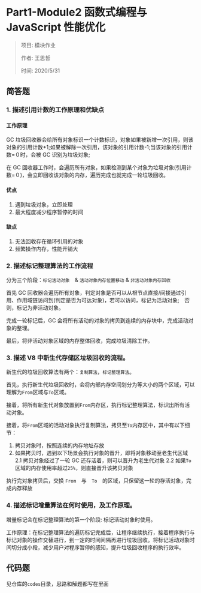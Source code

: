 # Part1-Module2 函数式编程与 JavaScript 性能优化

> 项目: 模块作业
>
> 作者: 王思哲
>
> 时间: 2020/5/31

## 简答题

### 1. 描述引用计数的工作原理和优缺点

#### 工作原理

GC 垃圾回收器会给所有对象标识一个计数标识，对象如果被新增一次引用，则该对象的引用计数+1;如果被解除一次引用，该对象的引用计数-1;当该对象的引用计数=０时，会被 GC 识别为垃圾对象;

在 GC 回收器工作时，会遍历所有对象，如果检测到某个对象为垃圾对象(引用计数=０)，会立即回收该对象的内存，遍历完成也就完成一轮垃圾回收。

#### 优点

1. 遇到垃圾对象，立即处理
2. 最大程度减少程序暂停的时间

#### 缺点

1. 无法回收存在循环引用的对象
2. 频繁操作内存，性能开销大

### 2. 描述标记整理算法的工作流程

分为三个阶段：`标记活动对象`　& `活动对象内存位置移动` & `非活动对象内存回收`

首先 GC 回收器会遍历所有对象，判定对象是否可以从根节点直接/间接通过引用、作用域链访问到(判定是否为可达对象)，若可以访问，标记为活动对象;　否则，标记为非活动对象。

完成一轮标记后，GC 会将所有活动的对象的拷贝到连续的内存块中，完成活动对象的整理。

最后，将非活动对象区域的内存整体回收，完成垃圾清除工作。

### 3. 描述 V8 中新生代存储区垃圾回收的流程。

新生代的垃圾回收算法有两个：`复制算法`，`标记整理算法`。

首先，执行新生代垃圾回收时，会将内部内存空间划分为等大小的两个区域，可以理解为`From`区域与`To`区域。

接着，将所有新生代对象放置到`From`内存区，执行标记整理算法，标识出所有活动对象。

接着，将`From`区域的活动对象执行复制算法，拷贝至`To`内存区中，其中有以下细节：

1. 拷贝对象时，按照连续的内存地址存放
2. 如果拷贝时，遇到以下场景会执行对象的晋升，即将对象移动至老生代区域
   2.1 拷贝对象经过了一轮 GC 还存活着，则可以晋升为老生代对象
   2.2 如果`To`区域的内存使用率超过`25%`，则直接晋升该拷贝对象

执行完对象拷贝后，交换 `From`　与　`To`　的区域，只保留这一轮的存活对象，完成内存释放

### 4. 描述标记增量算法在何时使用，及工作原理。

增量标记会在标记整理算法的第一个阶段: 标记活动对象时使用。

工作原理：在标记整理算法的遍历标记完成后，让程序继续执行，接着程序执行与标记对象的操作交替进行，到一定的时间间隔再进行垃圾回收。将标记活动对象时间切分成小段，减少用户对程序暂停的感知，提升垃圾回收程序的执行效率。

## 代码题

见仓库的`codes`目录，思路和解题都写在里面
